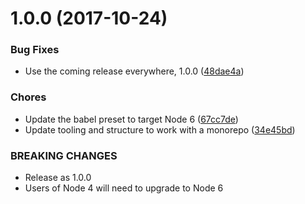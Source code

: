 <a name="1.0.0"></a>
# 1.0.0 (2017-10-24)


### Bug Fixes

* Use the coming release everywhere, 1.0.0 ([48dae4a](https://github.com/rocjs/roc-extensions/tree/master/plugins/roc-plugin-test-mocha-webpack/commit/48dae4a))


### Chores

* Update the babel preset to target Node 6 ([67cc7de](https://github.com/rocjs/roc-extensions/tree/master/plugins/roc-plugin-test-mocha-webpack/commit/67cc7de))
* Update tooling and structure to work with a monorepo ([34e45bd](https://github.com/rocjs/roc-extensions/tree/master/plugins/roc-plugin-test-mocha-webpack/commit/34e45bd))


### BREAKING CHANGES

* Release as 1.0.0
* Users of Node 4 will need to upgrade to Node 6




